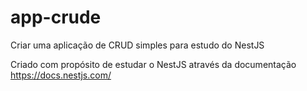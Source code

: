 # app-crude
Criar uma aplicação de CRUD simples para estudo do NestJS

Criado com propósito de estudar o NestJS através da documentação https://docs.nestjs.com/
